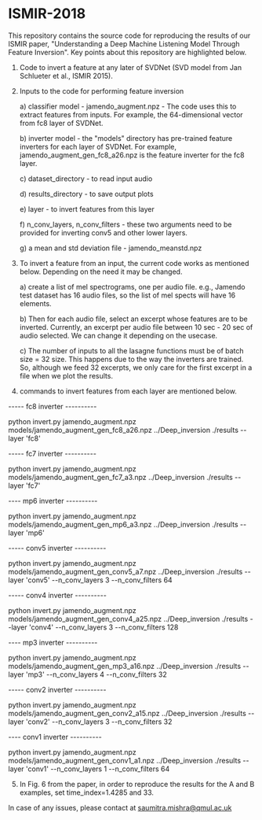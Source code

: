 # ISMIR-2018

This repository contains the source code for reproducing the results of our ISMIR paper, "Understanding a Deep Machine Listening Model Through Feature Inversion". Key points about this repository are highlighted below.

1. Code to invert a feature at any later of SVDNet (SVD model from Jan Schlueter et al., ISMIR 2015).

2. Inputs to the code for performing feature inversion

	a) classifier model - jamendo_augment.npz - The code uses this to extract features from inputs. For example, the 64-dimensional vector from fc8 layer of SVDNet.

	b) inverter model - the "models" directory has pre-trained feature inverters for each layer of SVDNet. For example, jamendo_augment_gen_fc8_a26.npz is the feature inverter for the fc8 layer.

	c) dataset_directory - to read input audio

	d) results_directory - to save output plots

	e) layer - to invert features from this layer

	f) n_conv_layers, n_conv_filters - these two arguments need to be provided for inverting conv5 and other lower layers.

	g) a mean and std deviation file - jamendo_meanstd.npz

3. To invert a feature from an input, the current code works as mentioned below. Depending on the need it may be changed.

	a) create a list of mel spectrograms, one per audio file. e.g., Jamendo test dataset has 16 audio files, so the list of mel spects will have 16 elements.

	b) Then for each audio file, select an excerpt whose features are to be inverted. Currently, an excerpt per audio file between 10 sec - 20 sec of audio selected. We can change it depending on the usecase.

	c) The number of inputs to all the lasagne functions must be of batch size = 32 size. This happens due to the way the inverters are trained. So, although we feed 32 excerpts, we only care for the first excerpt in a file when we plot the results.

4. commands to invert features from each layer are mentioned below.


----- fc8 inverter ----------

python invert.py jamendo_augment.npz models/jamendo_augment_gen_fc8_a26.npz ../Deep_inversion ./results --layer 'fc8'


----- fc7 inverter ----------

python invert.py jamendo_augment.npz models/jamendo_augment_gen_fc7_a3.npz ../Deep_inversion ./results --layer 'fc7'


---- mp6 inverter ----------

python invert.py jamendo_augment.npz models/jamendo_augment_gen_mp6_a3.npz ../Deep_inversion ./results --layer 'mp6'

----- conv5 inverter ----------

python invert.py jamendo_augment.npz models/jamendo_augment_gen_conv5_a7.npz ../Deep_inversion ./results --layer 'conv5' --n_conv_layers 3 --n_conv_filters 64


----- conv4 inverter ----------

python invert.py jamendo_augment.npz models/jamendo_augment_gen_conv4_a25.npz ../Deep_inversion ./results --layer 'conv4' --n_conv_layers 3 --n_conv_filters 128


---- mp3 inverter ----------

python invert.py jamendo_augment.npz models/jamendo_augment_gen_mp3_a16.npz ../Deep_inversion ./results --layer 'mp3' --n_conv_layers 4 --n_conv_filters 32


----- conv2 inverter ----------

python invert.py jamendo_augment.npz models/jamendo_augment_gen_conv2_a15.npz ../Deep_inversion ./results --layer 'conv2' --n_conv_layers 3 --n_conv_filters 32


---- conv1 inverter ----------

python invert.py jamendo_augment.npz models/jamendo_augment_gen_conv1_a1.npz ../Deep_inversion ./results --layer 'conv1' --n_conv_layers 1 --n_conv_filters 64

5. In Fig. 6 from the paper, in order to reproduce the results for the A and B examples, set time_index=1.4285 and 33. 

In case of any issues, please contact at saumitra.mishra@qmul.ac.uk
